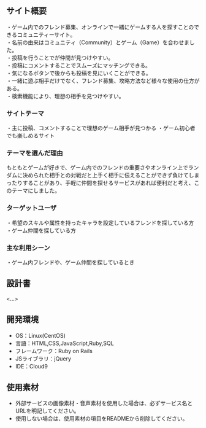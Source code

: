 ## サイト概要
・ゲーム内でのフレンド募集、オンラインで一緒にゲームする人を探すことのできるコミュニティーサイト。<br>
・名前の由来はコミュニティ（Community）とゲーム（Game）を合わせました。<br>
・投稿を行うことでが仲間が見つけやすい。<br>
・投稿にコメントすることでスムーズにマッチングできる。<br>
・気になるボタンで後からも投稿を見にいくことができる。<br>
・一緒に遊ぶ相手だけでなく、フレンド募集、攻略方法など様々な使用の仕方がある。<br>
・検索機能により、理想の相手を見つけやすい。

### サイトテーマ
・主に投稿、コメントすることで理想のゲーム相手が見つかる
・ゲーム初心者でも楽しめるサイト

### テーマを選んだ理由
もともとゲームが好きで、ゲーム内でのフレンドの重要さやオンライン上でランダムに決められた相手との対戦だと上手く相手に伝えることができず負けてしまったりすることがあり、手軽に仲間を探せるサービスがあれば便利だと考え、このテーマにしました。

### ターゲットユーザ
・希望のスキルや属性を持ったキャラを設定しているフレンドを探している方
・ゲーム仲間を探している方

### 主な利用シーン
・ゲーム内フレンドや、ゲーム仲間を探しているとき

## 設計書
<...>

## 開発環境
- OS：Linux(CentOS)
- 言語：HTML,CSS,JavaScript,Ruby,SQL
- フレームワーク：Ruby on Rails
- JSライブラリ：jQuery
- IDE：Cloud9

## 使用素材
- 外部サービスの画像素材・音声素材を使用した場合は、必ずサービス名とURLを明記してください。
- 使用しない場合は、使用素材の項目をREADMEから削除してください。